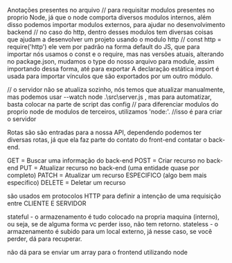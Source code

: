 Anotações presentes no arquivo
// para requisitar modulos presentes no proprio Node, já que o node comporta diversos modulos internos, além disso podemos importar modulos externos, para ajudar no desenvolvimento backend
// no caso do http, dentro desses modulos tem diversas coisas que ajudam a desenvolver um projeto usando o modulo http
// const http = require('http')    ele vem por padrão na forma default do JS, que para importar nós usamos o const e o require, mas nas versões atuais, alterando no package.json, mudamos o type do nosso arquivo para module, assim importando dessa forma, até para exportar  A declaração estática import é usada para importar vínculos que são exportados por um outro módulo.

// o servidor não se atualiza sozinho, nós temos que atualizar manualmente, mas podemos usar --watch node .\src\server.js , mas para automatizar, basta colocar na parte de script das config
// para diferenciar modulos do proprio node de modulos de terceiros, utilizamos 'node:'.
//isso é para criar o servidor

Rotas são são entradas para a nossa API, dependendo podemos ter diversas rotas, já que ela faz parte do contato do front-end contatar o back-end.

GET = Buscar uma informação do back-end
POST = Criar recurso no back-end
PUT = Atualizar recurso no back-end (uma entidade quase por completo)
PATCH = Atualizar um recurso ESPECIFICO (algo bem mais especifico)
DELETE = Deletar um recurso

são usados em protocolos HTTP para definir a intenção de uma requisição entre CLIENTE E SERVIDOR

stateful - o armazenamento é tudo colocado na propria maquina (interno), ou seja, se de alguma forma vc perder isso, não tem retorno.
stateless - o armazenamento é subido para um local externo, já nesse caso, se você perder, dá para recuperar.

não dá para se enviar um array para o frontend utilizando node